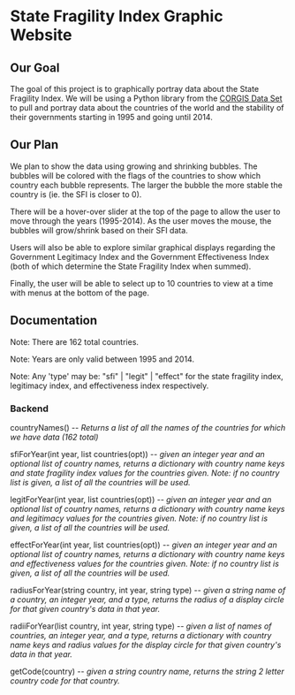 # State Fragility Index Graphic Website

## Our Goal
The goal of this project is to graphically portray data about the State Fragility Index.
We will be using a Python library from the [CORGIS Data Set](https://think.cs.vt.edu/corgis/python/state_fragility/state_fragility.html) to pull and portray data about the countries of the world and the stability of their governments starting in 1995 and going until 2014. 

## Our Plan
We plan to show the data using growing and shrinking bubbles. The bubbles will be colored with the flags of the countries to show which country each bubble represents. The larger the bubble the more stable the country is (ie. the SFI is closer to 0). 

There will be a hover-over slider at the top of the page to allow the user to move through the years (1995-2014). As the user moves the mouse, the bubbles will grow/shrink based on their SFI data.

Users will also be able to explore similar graphical displays regarding the Government Legitimacy Index and the Government Effectiveness Index (both of which determine the State Fragility Index when summed).

Finally, the user will be able to select up to 10 countries to view at a time with menus at the bottom of the page.

## Documentation
Note: There are 162 total countries. 

Note: Years are only valid between 1995 and 2014.

Note: Any 'type' may be: "sfi" | "legit" | "effect" for the state fragility index, legitimacy index, and effectiveness index respectively.


### Backend
countryNames() -- *Returns a list of all the names of the countries for which we have data (162 total)*

sfiForYear(int year, list countries(opt)) -- *given an integer year and an optional list of country names, returns a dictionary with country name keys and state fragility index values for the countries given. Note: if no country list is given, a list of all the countries will be used.*

legitForYear(int year, list countries(opt)) -- *given an integer year and an optional list of country names, returns a dictionary with country name keys and legitimacy values for the countries given. Note: if no country list is given, a list of all the countries will be used.*

effectForYear(int year, list countries(opt)) -- *given an integer year and an optional list of country names, returns a dictionary with country name keys and effectiveness values for the countries given. Note: if no country list is given, a list of all the countries will be used.*

radiusForYear(string country, int year, string type) -- *given a string name of a country, an integer year, and a type, returns the radius of a display circle for that given country's data in that year.*

radiiForYear(list country, int year, string type) -- *given a list of names of countries, an integer year, and a type, returns a dictionary with country name keys and radius values for the display circle for that given country's data in that year.*

getCode(country) -- *given a string country name, returns the string 2 letter country code for that country.*
